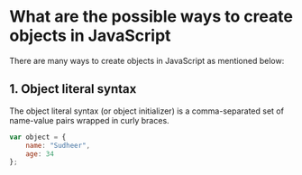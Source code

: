 # What are the possible ways to create objects in JavaScript

There are many ways to create objects in JavaScript as mentioned below:

## 1. Object literal syntax

The object literal syntax (or object initializer) is a comma-separated set of name-value pairs wrapped in curly braces.

```javascript
var object = {
    name: "Sudheer",
    age: 34
};
